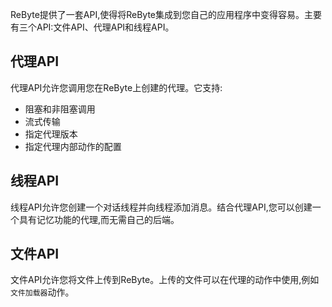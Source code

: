 ReByte提供了一套API,使得将ReByte集成到您自己的应用程序中变得容易。主要有三个API:文件API、代理API和线程API。

## 代理API

代理API允许您调用您在ReByte上创建的代理。它支持:

* 阻塞和非阻塞调用
* 流式传输
* 指定代理版本
* 指定代理内部动作的配置

## 线程API

线程API允许您创建一个对话线程并向线程添加消息。结合代理API,您可以创建一个具有记忆功能的代理,而无需自己的后端。

## 文件API

文件API允许您将文件上传到ReByte。上传的文件可以在代理的动作中使用,例如`文件加载器`动作。